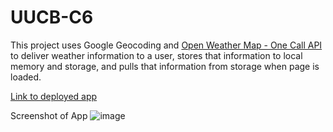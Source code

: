 # UUCB-C6

This project uses Google Geocoding and [Open Weather Map - One Call API](https://openweathermap.org/api/one-call-api) to deliver weather information to a user, stores that information to local memory and storage, and pulls that information from storage when page is loaded.

[Link to deployed app](https://measton12.github.io/UUCB-C6/)

Screenshot of App
![image](https://user-images.githubusercontent.com/68579829/116025340-7a34d300-a60d-11eb-8a7f-232024ae77e8.png)

